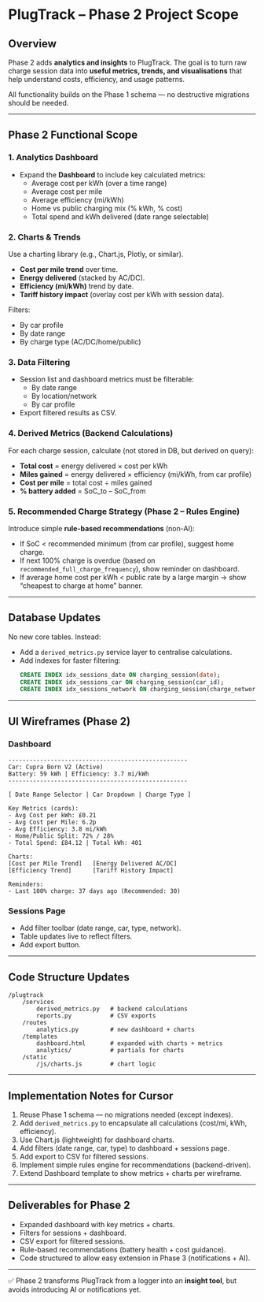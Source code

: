 # PlugTrack – Phase 2 Project Scope

## Overview
Phase 2 adds **analytics and insights** to PlugTrack. The goal is to turn raw charge session data into **useful metrics, trends, and visualisations** that help understand costs, efficiency, and usage patterns.  

All functionality builds on the Phase 1 schema — no destructive migrations should be needed.  

---

## Phase 2 Functional Scope

### 1. Analytics Dashboard
- Expand the **Dashboard** to include key calculated metrics:  
  - Average cost per kWh (over a time range)  
  - Average cost per mile  
  - Average efficiency (mi/kWh)  
  - Home vs public charging mix (% kWh, % cost)  
  - Total spend and kWh delivered (date range selectable)  

### 2. Charts & Trends
Use a charting library (e.g., Chart.js, Plotly, or similar).  

- **Cost per mile trend** over time.  
- **Energy delivered** (stacked by AC/DC).  
- **Efficiency (mi/kWh)** trend by date.  
- **Tariff history impact** (overlay cost per kWh with session data).  

Filters:  
- By car profile  
- By date range  
- By charge type (AC/DC/home/public)  

### 3. Data Filtering
- Session list and dashboard metrics must be filterable:  
  - By date range  
  - By location/network  
  - By car profile  
- Export filtered results as CSV.  

### 4. Derived Metrics (Backend Calculations)
For each charge session, calculate (not stored in DB, but derived on query):  
- **Total cost** = energy delivered × cost per kWh  
- **Miles gained** = energy delivered × efficiency (mi/kWh, from car profile)  
- **Cost per mile** = total cost ÷ miles gained  
- **% battery added** = SoC_to – SoC_from  

### 5. Recommended Charge Strategy (Phase 2 – Rules Engine)
Introduce simple **rule-based recommendations** (non-AI):  
- If SoC < recommended minimum (from car profile), suggest home charge.  
- If next 100% charge is overdue (based on `recommended_full_charge_frequency`), show reminder on dashboard.  
- If average home cost per kWh < public rate by a large margin → show “cheapest to charge at home” banner.  

---

## Database Updates
No new core tables. Instead:  
- Add a `derived_metrics.py` service layer to centralise calculations.  
- Add indexes for faster filtering:  
  ```sql
  CREATE INDEX idx_sessions_date ON charging_session(date);
  CREATE INDEX idx_sessions_car ON charging_session(car_id);
  CREATE INDEX idx_sessions_network ON charging_session(charge_network);
  ```

---

## UI Wireframes (Phase 2)

### Dashboard
```
---------------------------------------------------
Car: Cupra Born V2 (Active)
Battery: 59 kWh | Efficiency: 3.7 mi/kWh
---------------------------------------------------

[ Date Range Selector | Car Dropdown | Charge Type ]

Key Metrics (cards):
- Avg Cost per kWh: £0.21
- Avg Cost per Mile: 6.2p
- Avg Efficiency: 3.8 mi/kWh
- Home/Public Split: 72% / 28%
- Total Spend: £84.12 | Total kWh: 401

Charts:
[Cost per Mile Trend]   [Energy Delivered AC/DC]
[Efficiency Trend]      [Tariff History Impact]

Reminders:
- Last 100% charge: 37 days ago (Recommended: 30)
```

### Sessions Page
- Add filter toolbar (date range, car, type, network).  
- Table updates live to reflect filters.  
- Add export button.  

---

## Code Structure Updates
```
/plugtrack
    /services
        derived_metrics.py   # backend calculations
        reports.py           # CSV exports
    /routes
        analytics.py         # new dashboard + charts
    /templates
        dashboard.html       # expanded with charts + metrics
        analytics/           # partials for charts
    /static
        /js/charts.js        # chart logic
```

---

## Implementation Notes for Cursor
1. Reuse Phase 1 schema — no migrations needed (except indexes).  
2. Add `derived_metrics.py` to encapsulate all calculations (cost/mi, kWh, efficiency).  
3. Use Chart.js (lightweight) for dashboard charts.  
4. Add filters (date range, car, type) to dashboard + sessions page.  
5. Add export to CSV for filtered sessions.  
6. Implement simple rules engine for recommendations (backend-driven).  
7. Extend Dashboard template to show metrics + charts per wireframe.  

---

## Deliverables for Phase 2
- Expanded dashboard with key metrics + charts.  
- Filters for sessions + dashboard.  
- CSV export for filtered sessions.  
- Rule-based recommendations (battery health + cost guidance).  
- Code structured to allow easy extension in Phase 3 (notifications + AI).  

---

✅ Phase 2 transforms PlugTrack from a logger into an **insight tool**, but avoids introducing AI or notifications yet.  
